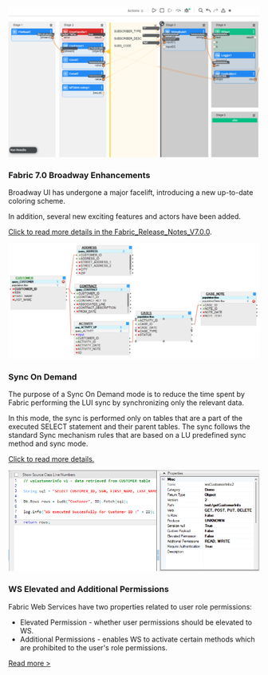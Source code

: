 <!--block-->

<img src="images/broadway_7_look.png" style="zoom:80%;" />

### Fabric 7.0 Broadway Enhancements

Broadway UI has undergone a major facelift, introducing a new up-to-date coloring scheme.

In addition, several new exciting features and actors have been added. 

[Click to read more details in the Fabric_Release_Notes_V7.0.0]((https://support.k2view.com/Academy/Release_Notes_And_Upgrade/V7.0/Fabric_Release_Notes_V7.0.0.pdf.html)).

<!--block-->

![](images/sync_on_demand_ex1.png)

### Sync On Demand

The purpose of a Sync On Demand mode is to reduce the time spent by Fabric performing the LUI sync by synchronizing only the relevant data. 

In this mode, the sync is performed only on tables that are a part of the executed SELECT statement and their parent tables. The sync follows the standard Sync mechanism rules that are based on a LU predefined sync method and sync mode.

[Click to read more details.](https://support.k2view.com/Academy/articles/14_sync_LU_instance/02_sync_modes.html)

<!--block-->

<img src="images/swagger_0.png" style="zoom:80%;" />

### WS Elevated and Additional Permissions

Fabric Web Services have two properties related to user role permissions:

* Elevated Permission - whether user permissions should be elevated to WS.
* Additional Permissions - enables WS to activate certain methods which are prohibited to the user's role permissions.

[Read more >](20220814_ws_permissions.md)

<!--block-->
